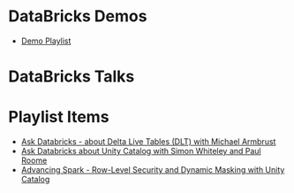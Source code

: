 # DataBricks Demos
- [Demo Playlist](https://www.youtube.com/watch?v=ISleaBJYVi4&list=PLTPXxbhUt-YVAGgN0aNCqY4Jydg324X8u)

# DataBricks Talks

# Playlist Items
- [Ask Databricks - about Delta Live Tables (DLT) with Michael Armbrust](https://www.youtube.com/watch?v=DDqMNMF57P8)
- [Ask Databricks about Unity Catalog with Simon Whiteley and Paul Roome](https://www.youtube.com/watch?v=frruZ2AmZNo)
- [Advancing Spark - Row-Level Security and Dynamic Masking with Unity Catalog](https://www.youtube.com/watch?v=jAPuAuphwt4)
